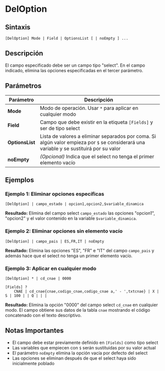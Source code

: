 # DelOption

## Sintaxis

```
[DelOption] Mode | Field | OptionsList [ | noEmpty ] ...
```

## Descripción

El campo especificado debe ser un campo tipo "select". En el campo indicado, elimina las opciones especificadas en el tercer parámetro.

## Parámetros

| Parámetro | Descripción |
|-----------|-------------|
| **Mode** | Modo de operación. Usar `*` para aplicar en cualquier modo |
| **Field** | Campo que debe existir en la etiqueta `[Fields]` y ser de tipo select |
| **OptionsList** | Lista de valores a eliminar separados por coma. Si algún valor empieza por `$` se considerará una variable y se sustituirá por su valor |
| **noEmpty** | *(Opcional)* Indica que el select no tenga el primer elemento vacío |

## Ejemplos

### Ejemplo 1: Eliminar opciones específicas
```
[DelOption] | campo_estado | opcion1,opcion2,$variable_dinamica
```

**Resultado:** Elimina del campo select `campo_estado` las opciones "opcion1", "opcion2" y el valor contenido en la variable `$variable_dinamica`.

### Ejemplo 2: Eliminar opciones sin elemento vacío
```
[DelOption] | campo_pais | ES,FR,IT | noEmpty
```

**Resultado:** Elimina las opciones "ES", "FR" e "IT" del campo `campo_pais` y además hace que el select no tenga un primer elemento vacío.

### Ejemplo 3: Aplicar en cualquier modo
```
[DelOption] * | cd_cnae | 0000

[Fields] ?
    CNAE | cd_cnae{cnae,codigo_cnae,codigo_cnae a,' - ',txtcnae} | X | S | 100 | | Q | | |
```

**Resultado:** Elimina la opción "0000" del campo select `cd_cnae` en cualquier modo. El campo obtiene sus datos de la tabla `cnae` mostrando el código concatenado con el texto descriptivo.

## Notas Importantes

- El campo debe estar previamente definido en `[Fields]` como tipo select
- Las variables que empiecen con `$` serán sustituidas por su valor actual
- El parámetro `noEmpty` elimina la opción vacía por defecto del select
- Las opciones se eliminan después de que el select haya sido inicialmente poblado